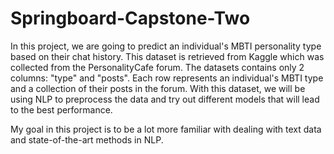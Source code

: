 # Springboard-Capstone-Two

In this project, we are going to predict an individual's MBTI personality type based on their chat history. This dataset is retrieved from Kaggle which was collected from the PersonalityCafe forum. The datasets contains only 2 columns: "type" and "posts". Each row represents an individual's MBTI type and a collection of their posts in the forum. With this dataset, we will be using NLP to preprocess the data and try out different models that will lead to the best performance.

My goal in this project is to be a lot more familiar with dealing with text data and state-of-the-art methods in NLP.
